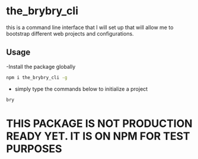 # the_brybry_cli
this is a command line interface that I will set up that will allow me to bootstrap different web projects and configurations.
## Usage
-Install the package globally
```sh
npm i the_brybry_cli -g 
```
- simply type the commands below to initialize a project
```sh
bry
```
# THIS PACKAGE IS NOT PRODUCTION READY YET. IT IS ON NPM FOR TEST PURPOSES
